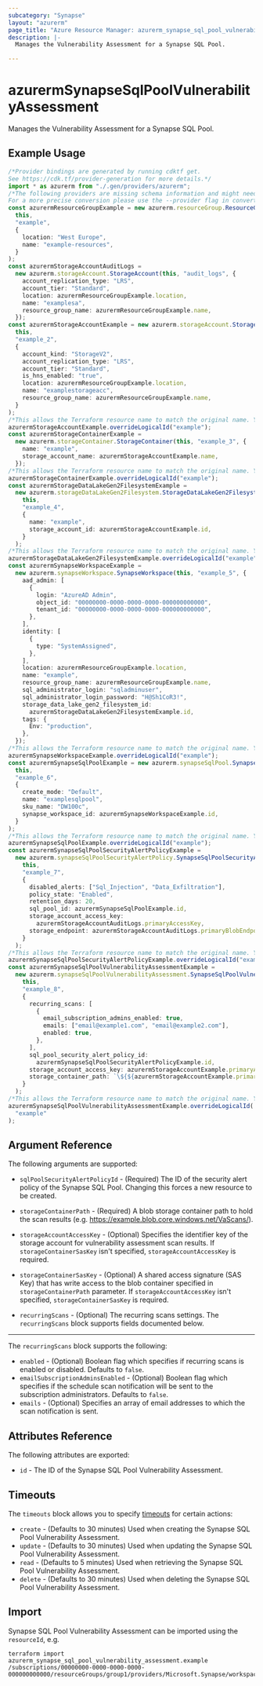 ```yaml
---
subcategory: "Synapse"
layout: "azurerm"
page_title: "Azure Resource Manager: azurerm_synapse_sql_pool_vulnerability_assessment"
description: |-
  Manages the Vulnerability Assessment for a Synapse SQL Pool.

---
```


# azurermSynapseSqlPoolVulnerabilityAssessment

Manages the Vulnerability Assessment for a Synapse SQL Pool.

## Example Usage

```typescript
/*Provider bindings are generated by running cdktf get.
See https://cdk.tf/provider-generation for more details.*/
import * as azurerm from "./.gen/providers/azurerm";
/*The following providers are missing schema information and might need manual adjustments to synthesize correctly: azurerm.
For a more precise conversion please use the --provider flag in convert.*/
const azurermResourceGroupExample = new azurerm.resourceGroup.ResourceGroup(
  this,
  "example",
  {
    location: "West Europe",
    name: "example-resources",
  }
);
const azurermStorageAccountAuditLogs =
  new azurerm.storageAccount.StorageAccount(this, "audit_logs", {
    account_replication_type: "LRS",
    account_tier: "Standard",
    location: azurermResourceGroupExample.location,
    name: "examplesa",
    resource_group_name: azurermResourceGroupExample.name,
  });
const azurermStorageAccountExample = new azurerm.storageAccount.StorageAccount(
  this,
  "example_2",
  {
    account_kind: "StorageV2",
    account_replication_type: "LRS",
    account_tier: "Standard",
    is_hns_enabled: "true",
    location: azurermResourceGroupExample.location,
    name: "examplestorageacc",
    resource_group_name: azurermResourceGroupExample.name,
  }
);
/*This allows the Terraform resource name to match the original name. You can remove the call if you don't need them to match.*/
azurermStorageAccountExample.overrideLogicalId("example");
const azurermStorageContainerExample =
  new azurerm.storageContainer.StorageContainer(this, "example_3", {
    name: "example",
    storage_account_name: azurermStorageAccountExample.name,
  });
/*This allows the Terraform resource name to match the original name. You can remove the call if you don't need them to match.*/
azurermStorageContainerExample.overrideLogicalId("example");
const azurermStorageDataLakeGen2FilesystemExample =
  new azurerm.storageDataLakeGen2Filesystem.StorageDataLakeGen2Filesystem(
    this,
    "example_4",
    {
      name: "example",
      storage_account_id: azurermStorageAccountExample.id,
    }
  );
/*This allows the Terraform resource name to match the original name. You can remove the call if you don't need them to match.*/
azurermStorageDataLakeGen2FilesystemExample.overrideLogicalId("example");
const azurermSynapseWorkspaceExample =
  new azurerm.synapseWorkspace.SynapseWorkspace(this, "example_5", {
    aad_admin: [
      {
        login: "AzureAD Admin",
        object_id: "00000000-0000-0000-0000-000000000000",
        tenant_id: "00000000-0000-0000-0000-000000000000",
      },
    ],
    identity: [
      {
        type: "SystemAssigned",
      },
    ],
    location: azurermResourceGroupExample.location,
    name: "example",
    resource_group_name: azurermResourceGroupExample.name,
    sql_administrator_login: "sqladminuser",
    sql_administrator_login_password: "H@Sh1CoR3!",
    storage_data_lake_gen2_filesystem_id:
      azurermStorageDataLakeGen2FilesystemExample.id,
    tags: {
      Env: "production",
    },
  });
/*This allows the Terraform resource name to match the original name. You can remove the call if you don't need them to match.*/
azurermSynapseWorkspaceExample.overrideLogicalId("example");
const azurermSynapseSqlPoolExample = new azurerm.synapseSqlPool.SynapseSqlPool(
  this,
  "example_6",
  {
    create_mode: "Default",
    name: "examplesqlpool",
    sku_name: "DW100c",
    synapse_workspace_id: azurermSynapseWorkspaceExample.id,
  }
);
/*This allows the Terraform resource name to match the original name. You can remove the call if you don't need them to match.*/
azurermSynapseSqlPoolExample.overrideLogicalId("example");
const azurermSynapseSqlPoolSecurityAlertPolicyExample =
  new azurerm.synapseSqlPoolSecurityAlertPolicy.SynapseSqlPoolSecurityAlertPolicy(
    this,
    "example_7",
    {
      disabled_alerts: ["Sql_Injection", "Data_Exfiltration"],
      policy_state: "Enabled",
      retention_days: 20,
      sql_pool_id: azurermSynapseSqlPoolExample.id,
      storage_account_access_key:
        azurermStorageAccountAuditLogs.primaryAccessKey,
      storage_endpoint: azurermStorageAccountAuditLogs.primaryBlobEndpoint,
    }
  );
/*This allows the Terraform resource name to match the original name. You can remove the call if you don't need them to match.*/
azurermSynapseSqlPoolSecurityAlertPolicyExample.overrideLogicalId("example");
const azurermSynapseSqlPoolVulnerabilityAssessmentExample =
  new azurerm.synapseSqlPoolVulnerabilityAssessment.SynapseSqlPoolVulnerabilityAssessment(
    this,
    "example_8",
    {
      recurring_scans: [
        {
          email_subscription_admins_enabled: true,
          emails: ["email@example1.com", "email@example2.com"],
          enabled: true,
        },
      ],
      sql_pool_security_alert_policy_id:
        azurermSynapseSqlPoolSecurityAlertPolicyExample.id,
      storage_account_access_key: azurermStorageAccountExample.primaryAccessKey,
      storage_container_path: `\${${azurermStorageAccountExample.primaryBlobEndpoint}}\${${azurermStorageContainerExample.name}}/`,
    }
  );
/*This allows the Terraform resource name to match the original name. You can remove the call if you don't need them to match.*/
azurermSynapseSqlPoolVulnerabilityAssessmentExample.overrideLogicalId(
  "example"
);

```

## Argument Reference

The following arguments are supported:

*   `sqlPoolSecurityAlertPolicyId` - (Required) The ID of the security alert policy of the Synapse SQL Pool. Changing this forces a new resource to be created.

*   `storageContainerPath` - (Required) A blob storage container path to hold the scan results (e.g. <https://example.blob.core.windows.net/VaScans/>).

*   `storageAccountAccessKey` - (Optional) Specifies the identifier key of the storage account for vulnerability assessment scan results. If `storageContainerSasKey` isn't specified, `storageAccountAccessKey` is required.

*   `storageContainerSasKey` - (Optional) A shared access signature (SAS Key) that has write access to the blob container specified in `storageContainerPath` parameter. If `storageAccountAccessKey` isn't specified, `storageContainerSasKey` is required.

*   `recurringScans` - (Optional) The recurring scans settings. The `recurringScans` block supports fields documented below.

***

The `recurringScans` block supports the following:

* `enabled` - (Optional) Boolean flag which specifies if recurring scans is enabled or disabled. Defaults to `false`.
* `emailSubscriptionAdminsEnabled` - (Optional) Boolean flag which specifies if the schedule scan notification will be sent to the subscription administrators. Defaults to `false`.
* `emails` - (Optional) Specifies an array of email addresses to which the scan notification is sent.

## Attributes Reference

The following attributes are exported:

* `id` - The ID of the Synapse SQL Pool Vulnerability Assessment.

## Timeouts

The `timeouts` block allows you to specify [timeouts](https://www.terraform.io/language/resources/syntax#operation-timeouts) for certain actions:

* `create` - (Defaults to 30 minutes) Used when creating the Synapse SQL Pool Vulnerability Assessment.
* `update` - (Defaults to 30 minutes) Used when updating the Synapse SQL Pool Vulnerability Assessment.
* `read` - (Defaults to 5 minutes) Used when retrieving the Synapse SQL Pool Vulnerability Assessment.
* `delete` - (Defaults to 30 minutes) Used when deleting the Synapse SQL Pool Vulnerability Assessment.

## Import

Synapse SQL Pool Vulnerability Assessment can be imported using the `resourceId`, e.g.

```console
terraform import azurerm_synapse_sql_pool_vulnerability_assessment.example /subscriptions/00000000-0000-0000-0000-000000000000/resourceGroups/group1/providers/Microsoft.Synapse/workspaces/workspace1/sqlPools/sqlPool1/vulnerabilityAssessments/default
```
